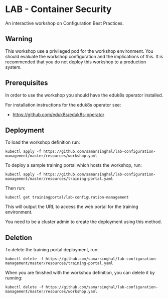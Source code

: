 LAB - Container Security
====================

An interactive workshop on Configuration Best Practices.

Warning
-------

This workshop use a privileged pod for the workshop environment. You should
evaluate the workshop configuration and the implications of this. It is
recommended that you do not deploy this workshop to a production system.

Prerequisites
-------------

In order to use the workshop you should have the eduk8s operator installed.

For installation instructions for the eduk8s operator see:

* https://github.com/eduk8s/eduk8s-operator

Deployment
----------

To load the workshop definition run:

```
kubectl apply -f https://github.com/samarsinghal/lab-configuration-management/master/resources/workshop.yaml
```

To deploy a sample training portal which hosts the workshop, run:

```
kubectl apply -f https://github.com/samarsinghal/lab-configuration-management/master/resources/training-portal.yaml
```

Then run:

```
kubectl get trainingportal/lab-configuration-management
```

This will output the URL to access the web portal for the training environment.

You need to be a cluster admin to create the deployment using this method.

Deletion
--------

To delete the training portal deployment, run:

```
kubectl delete -f https://github.com/samarsinghal/lab-configuration-management/master/resources/training-portal.yaml
```

When you are finished with the workshop definition, you can delete it by running:

```
kubectl delete -f https://github.com/samarsinghal/lab-configuration-management/master/resources/workshop.yaml
```
